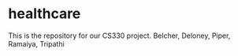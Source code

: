 # healthcare
This is the repository for our CS330 project. 
Belcher, Deloney, Piper, Ramaiya, Tripathi
